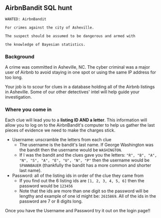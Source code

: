 ## AirbnBandit SQL hunt

```
WANTED: AirbnBandit

For crimes against the city of Asheville.

The suspect should be assumed to be dangerous and armed with

the knowledge of Bayesian statistics.
```

### Background

A crime was committed in Asheville, NC.  The cyber criminal was a major user of Airbnb to avoid staying in one spot or using the same IP address for too long.

Your job is to scour for clues in a database holding all of the Airbnb listings in Asheville.  Some of our other detectives' intel will help guide your investigation.

### Where you come in

Each clue will lead you to a **listing ID AND a letter**.  This information will allow you to log on to the AirbnBandit's computer to help us gather the last pieces of evidence we need to make the charges stick.

* Username: unscramble the letters from each clue
  * The username is the bandit's last name. If George Washington was the bandit then the username would be `WASHINGTON`.
  * If I was the bandit and the clues gave you the letters: `"R", "B", "A", "N", "S", "A", "E", "U", "N", "P"` then the username would be `SPANNBAUER` (thankfully the bandit has a more common and shorter last name).
* Password: all of the listing ids in order of the clue they came from
  * If you find out the 6 listing ids are `[1, 2, 3, 4, 5, 6]` then the password would be `123456`
  * Note that the ids are more than one digit so the password will be lengthy and example of one id might be: `2615869`.  All of the ids in the password are 7 or 8 digits long.

Once you have the Username and Password try it out on the login page!!
